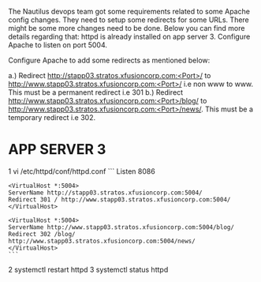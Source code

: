 The Nautilus devops team got some requirements related to some Apache config changes. 
They need to setup some redirects for some URLs. There might be some more changes need to be done. Below you can find more details regarding that:
httpd is already installed on app server 3. Configure Apache to listen on port 5004.

Configure Apache to add some redirects as mentioned below:

a.) Redirect http://stapp03.stratos.xfusioncorp.com:<Port>/ to http://www.stapp03.stratos.xfusioncorp.com:<Port>/ i.e non www to www. This must be a permanent redirect i.e 301
b.) Redirect http://www.stapp03.stratos.xfusioncorp.com:<Port>/blog/ to http://www.stapp03.stratos.xfusioncorp.com:<Port>/news/. This must be a temporary redirect i.e 302.

APP SERVER 3
============
   1  vi /etc/httpd/conf/httpd.conf
    ```
    Listen 8086

    <VirtualHost *:5004>
    ServerName http://stapp03.stratos.xfusioncorp.com:5004/
    Redirect 301 / http://www.stapp03.stratos.xfusioncorp.com:5004/
    </VirtualHost>

    <VirtualHost *:5004>
    ServerName http://www.stapp03.stratos.xfusioncorp.com:5004/blog/
    Redirect 302 /blog/ http://www.stapp03.stratos.xfusioncorp.com:5004/news/
    </VirtualHost>
    ```

   2  systemctl restart httpd
   3  systemctl status httpd


